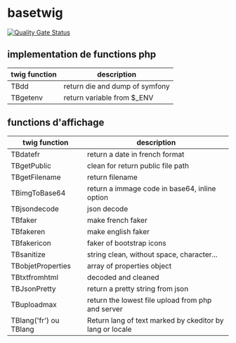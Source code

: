 
# basetwig

[![Quality Gate Status](https://sonarcloud.io/api/project_badges/measure?project=cadot-eu_twigbundle&metric=alert_status)](https://sonarcloud.io/summary/new_code?id=cadot-eu_twigbundle)

## implementation de functions php

| twig function | description                    |
| ------------- | ------------------------------ |
| TBdd          | return die and dump of symfony |
| TBgetenv      | return variable from $\_ENV    |

## functions d'affichage

| twig function          | description                                              |
| ---------------------- | -------------------------------------------------------- |
| TBdatefr               | return a date in french format                           |
| TBgetPublic            | clean for return public file path                        |
| TBgetFilename          | return filename                                          |
| TBimgToBase64          | return a immage code in base64, inline option            |
| TBjsondecode           | json decode                                              |
| TBfaker                | make french faker                                        |
| TBfakeren              | make english faker                                       |
| TBfakericon            | faker of bootstrap icons                                 |
| TBsanitize             | string clean, without space, character...                |
| TBobjetProperties      | array of properties object                               |
| TBtxtfromhtml          | decoded and cleaned                                      |
| TBJsonPretty           | return a pretty string from json                         |
| TBuploadmax            | return the lowest file upload from php and server        |
| TBlang('fr') ou TBlang | Return lang of text marked by ckeditor by lang or locale |
